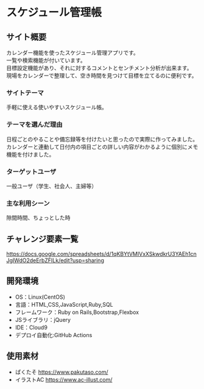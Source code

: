 # スケジュール管理帳

## サイト概要
カレンダー機能を使ったスケジュール管理アプリです。</br>
一覧や検索機能が付いています。</br>
目標設定機能があり、それに対するコメントとセンチメント分析が出来ます。</br>
現場をカレンダーで整理して、空き時間を見つけて目標を立てるのに便利です。



### サイトテーマ
手軽に使える使いやすいスケジュール帳。


### テーマを選んだ理由
日程ごとのやることや備忘録等を付けたいと思ったので実際に作ってみました。</br>
カレンダーと連動して日付内の項目ごとの詳しい内容がわかるように個別にメモ機能を付けました。


### ターゲットユーザ
一般ユーザ（学生、社会人、主婦等）


### 主な利用シーン
隙間時間、ちょっとした時


## チャレンジ要素一覧
https://docs.google.com/spreadsheets/d/1qKBYtVMIVxXSkwdkrU3YAEh1cnJgIWdO2deErbZFILk/edit?usp=sharing


## 開発環境
- OS：Linux(CentOS)
- 言語：HTML,CSS,JavaScript,Ruby,SQL
- フレームワーク：Ruby on Rails,Bootstrap,Flexbox
- JSライブラリ：jQuery
- IDE：Cloud9
- デプロイ自動化:GitHub Actions


## 使用素材
- ぱくたそ https://www.pakutaso.com/
- イラストAC https://www.ac-illust.com/